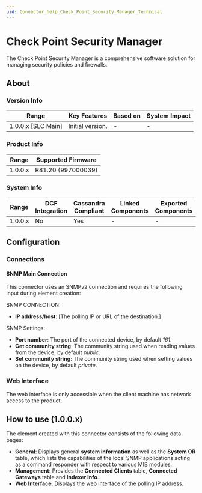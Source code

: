 ```yaml
---
uid: Connector_help_Check_Point_Security_Manager_Technical
---
```


# Check Point Security Manager

The Check Point Security Manager is a comprehensive software solution for managing security policies and firewalls.

## About

### Version Info

| Range              | Key Features                                                                                      | Based on | System Impact |
|--------------------|---------------------------------------------------------------------------------------------------|----------|---------------|
| 1.0.0.x [SLC Main] | Initial version.                                                                                  | -        | -             |

### Product Info

| Range     | Supported Firmware     |
|-----------|------------------------|
| 1.0.0.x   | R81.20 (997000039)     |

### System Info

| Range   | DCF Integration | Cassandra Compliant | Linked Components | Exported Components |
|---------|-----------------|---------------------|-------------------|---------------------|
| 1.0.0.x | No              | Yes                 | -                 | -                   |

## Configuration

### Connections

#### SNMP Main Connection

This connector uses an SNMPv2 connection and requires the following input during element creation:

SNMP CONNECTION:

- **IP address/host**: [The polling IP or URL of the destination.]

SNMP Settings:

- **Port number**: The port of the connected device, by default *161*.
- **Get community string**: The community string used when reading values from the device, by default *public*.
- **Set community string**: The community string used when setting values on the device, by default *private*.

### Web Interface

The web interface is only accessible when the client machine has network access to the product.

## How to use (1.0.0.x)

The element created with this connector consists of the following data pages:

- **General**: Displays general **system information** as well as the **System OR** table, which lists the capabilities of the local SNMP applications acting as a command responder with respect to various MIB modules.
- **Management**: Provides the **Connected Clients** table, **Connected Gateways** table and **Indexer Info**.
- **Web Interface**: Displays the web interface of the polling IP address.
